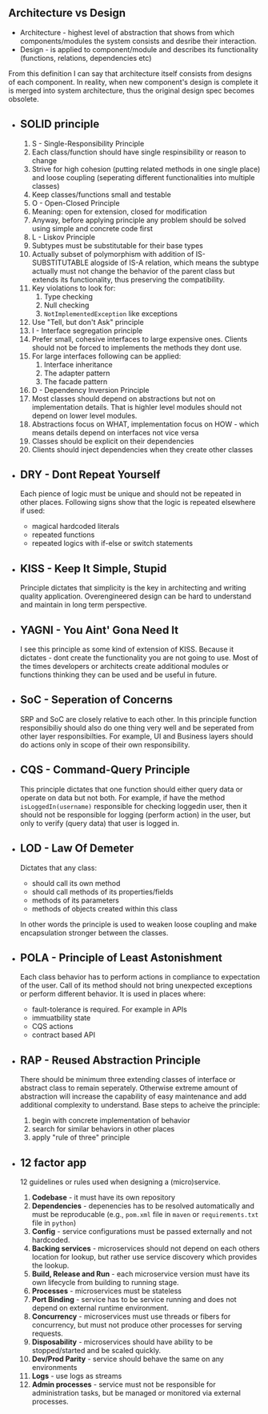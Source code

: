 ## Architecture vs Design
* Architecture - highest level of abstraction that shows from which components/modules the system consists and desribe their interaction.
* Design - is applied to component/module and describes its functionality (functions, relations, dependencies etc)

From this definition I can say that architecture itself consists from designs of each component. In reality, when new component's design is complete it is merged into system architecture, thus the original design spec becomes obsolete.
- ## SOLID principle
  1. S - Single-Responsibility Principle
    1. Each class/function should have single respinsibility or reason to change
    2. Strive for high cohesion (putting related methods in one single place) and loose coupling (seperating different functionalities into multiple classes)
    3. Keep classes/functions small and testable
  2. O - Open-Closed Principle
    1. Meaning: open for extension, closed for modification
    2. Anyway, before applying principle any problem should be solved using simple and concrete code first
  3. L - Liskov Principle
    1. Subtypes must be substitutable for their base types
    2. Actually subset of polymorphism with addition of IS-SUBSTITUTABLE alogside of IS-A relation, which means the subtype actually must not change the behavior of the parent class but extends its functionality, thus preserving the compatibility.
    3. Key violations to look for:
        1. Type checking
        2. Null checking
        3. `NotImplementedException` like exceptions
    4. Use "Tell, but don't Ask" principle
  4. I - Interface segregation principle
    1. Prefer small, cohesive interfaces to large expensive ones. Clients should not be forced to implements the methods they dont use.
    2. For large interfaces following can be applied:
        1. Interface inheritance
        2. The adapter pattern
        3. The facade pattern
  5. D - Dependency Inversion Principle
    1. Most classes should depend on abstractions but not on implementation details. That is highler level modules should not depend on lower level modules.
    2. Abstractions focus on WHAT, implementation focus on HOW - which means details depend on interfaces not vice versa
    3. Classes should be explicit on their dependencies
    4. Clients should inject dependencies when they create other classes
- ## DRY - Dont Repeat Yourself
  Each pience of logic must be unique and should not be repeated in other places. Following signs show that the logic is repeated elsewhere if used:
  * magical hardcoded literals
  * repeated functions
  * repeated logics with if-else or switch statements
- ## KISS - Keep It Simple, Stupid
  Principle dictates that simplicity is the key in architecting and writing quality application. Overengineered design can be hard to understand and maintain in long term perspective.
- ## YAGNI - You Aint' Gona Need It
  I see this principle as some kind of extension of KISS. Because it dictates - dont create the functionality you are not going to use. Most of the times developers or architects create additional modules or functions thinking they can be used and be useful in future.
- ## SoC - Seperation of Concerns
  SRP and SoC are closely relative to each other. In this principle function responsibiliy should also do one thing very well and be seperated from other layer responsibilties. For example, UI and Business layers should do actions only in scope of their own responsibility.
- ## CQS - Command-Query Principle
  This principle dictates that one function should either query data or operate on data but not both. For example, if have the method `isLoggedIn(username)` responsible for checking loggedin user, then it should not be responsible for logging (perform action) in the user, but only to verify (query data) that user is logged in.
- ## LOD - Law Of Demeter
  Dictates that any class:
  * should call its own method
  * should call methods of its properties/fields
  * methods of its parameters
  * methods of objects created within this class
  
  In other words the principle is used to weaken loose coupling and make encapsulation stronger between the classes.
- ## POLA - Principle of Least Astonishment
  Each class behavior has to perform actions in compliance to expectation of the user. Call of its method should not bring unexpected exceptions or perform different behavior. It is used in places where:
  * fault-tolerance is required. For example in APIs
  * immuatbility state
  * CQS actions
  * contract based API
- ## RAP - Reused Abstraction Principle
  There should be minimum three extending classes of interface or abstract class to remain seperately. Otherwise extreme amount of abstraction will increase the capability of easy maintenance and add additional complexity to understand. Base steps to acheive the principle:
  1. begin with concrete implementation of behavior
  2. search for similar behaviors in other places
  3. apply "rule of three" principle
- ## 12 factor app
  12 guidelines or rules used when designing a (micro)service.
  1. **Codebase** - it must have its own repository
  2. **Dependencies** - depenencies has to be resolved automatically and must be reproducable (e.g., `pom.xml` file in `maven` or `requirements.txt` file in `python`)
  3. **Config** - service configurations must be passed externally and not hardcoded.
  4. **Backing services** - microservices should not depend on each others location for lookup, but rather use service discovery which provides the lookup. 
  5. **Build, Release and Run** - each microservice version must have its own lifecycle from building to running stage.
  6. **Processes** - microservices must be stateless
  7. **Port Binding** - service has to be service running and does not depend on external runtime environment.
  8. **Concurrency** - microservices must use threads or fibers for concurrency, but must not produce other processes for serving requests.
  9. **Disposability** - microservices should have ability to be stopped/started and be scaled quickly.
  10. **Dev/Prod Parity** - service should behave the same on any environments
  11. **Logs** - use logs as streams
  12. **Admin processes** - service must not be responsible for administration tasks, but be managed or monitored via external processes.